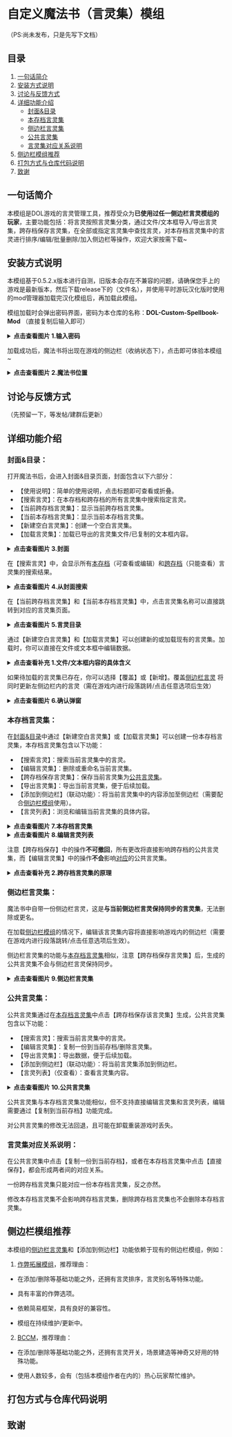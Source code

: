 # 自定义魔法书（言灵集）模组
（PS:尚未发布，只是先写下文档）

## 目录
1. [一句话简介](#一句话简介)
2. [安装方式说明](#安装方式说明)
3. [讨论与反馈方式](#讨论与反馈方式)
4. [详细功能介绍](#详细功能介绍)
   - [封面&目录](#封面目录)
   - [本存档言灵集](#本存档言灵集)
   - [侧边栏言灵集](#侧边栏言灵集)
   - [公共言灵集](#公共言灵集)
   - [言灵集对应关系说明](#言灵集对应关系说明)
5.  [侧边栏模组推荐](#侧边栏模组推荐)
6.  [打包方式与仓库代码说明](#打包方式与仓库代码说明)
7.  [致谢](#致谢)

## 一句话简介

本模组是DOL游戏的言灵管理工具，推荐受众为**已使用过任一侧边栏言灵模组的玩家**，主要功能包括：将言灵按照言灵集分类，通过文件/文本框导入/导出言灵集，跨存档保存言灵集，在全部或指定言灵集中查找言灵，对本存档言灵集中的言灵进行排序/编辑/批量删除/加入侧边栏等操作，欢迎大家按需下载~

## 安装方式说明
本模组基于0.5.2.x版本进行自测，旧版本会存在不兼容的问题，请确保您手上的游戏是最新版本，然后下载release下的（文件名），并使用平时游玩汉化版时使用的mod管理器加载完汉化模组后，再加载此模组。

模组加载时会弹出密码界面，密码为本仓库的名称：**DOL-Custom-Spellbook-Mod**
（直接复制后输入即可）

<details>
  <summary><strong>点击查看图片 1.输入密码</strong></summary>

  ![输入密码](https://github.com/ZeroRing233/DOL-Custom-Spellbook-Mod/blob/master/assets/1-password.jpg)
</details>

加载成功后，魔法书将出现在游戏的侧边栏（收纳状态下），点击即可体验本模组~

<details>
  <summary><strong>点击查看图片 2.魔法书位置</strong></summary>

  ![魔法书位置](https://github.com/ZeroRing233/DOL-Custom-Spellbook-Mod/blob/master/assets/2-spellbook.jpg)
</details>

## 讨论与反馈方式
（先预留一下，等发帖/建群后更新）

## 详细功能介绍

### 封面&目录：

打开魔法书后，会进入封面&目录页面，封面包含以下六部分：

- 【使用说明】：简单的使用说明，点击标题即可查看或折叠。
- 【搜索言灵】：在本存档和跨存档的所有言灵集中搜索指定言灵。
- 【当前跨存档言灵集】：显示当前跨存档言灵集。
- 【当前本存档言灵集】：显示当前本存档言灵集。
- 【新建空白言灵集】：创建一个空白言灵集。
- 【加载言灵集】：加载已导出的言灵集文件/已复制的文本框内容。

<details>
  <summary><strong>点击查看图片 3.封面</strong></summary>

  ![封面](https://github.com/ZeroRing233/DOL-Custom-Spellbook-Mod/blob/master/assets/3-cover.jpg)
</details>

在【搜索言灵】中，会显示所有[本存档](#本存档言灵集)（可查看或编辑）和[跨存档](#公共言灵集)（只能查看）言灵集的搜索结果。

<details>
  <summary><strong>点击查看图片 4.从封面搜索</strong></summary>

  ![从封面搜索](https://github.com/ZeroRing233/DOL-Custom-Spellbook-Mod/blob/master/assets/4-search.jpg)
</details>

在【当前跨存档言灵集】和【当前本存档言灵集】中，点击言灵集名称可以直接跳转到对应的言灵集页面。

<details>
  <summary><strong>点击查看图片 5.言灵目录</strong></summary>

  ![言灵目录](https://github.com/ZeroRing233/DOL-Custom-Spellbook-Mod/blob/master/assets/5-contents.jpg)
</details>

通过【新建空白言灵集】和【加载言灵集】可以创建新的或加载现有的言灵集。加载时，你可以直接在文件或文本框中编辑数据。

<details>
  <summary><strong>点击查看补充 1.文件/文本框内容的具体含义</strong></summary>

  *言灵集的基本格式如下*

  ```json
  {
    "name": "侧边栏言灵", 
    "uuid": "default",
    "content": []
  }
  ```
  
  *其中，name是言灵集的名称，uuid是唯一标识符，content是言灵集的具体内容。*

  *"default"是侧边栏言灵集专属的uuid，而其他言灵集的uuid则是随机生成的。*

 *本存档言灵集和其[对应](#言灵集对应关系说明)的跨存档言灵集具有相同的uuid。*

 *（补充内容结束)*
  <br><br>
</details>

如果待加载的言灵集已存在，你可以选择【覆盖】或【新增】。覆盖[侧边栏言灵](#侧边栏言灵集) 将同时更新左侧边栏内的言灵（需在游戏内进行段落跳转/点击任意选项后生效）

<details>
  <summary><strong>点击查看图片 6.确认弹窗</strong></summary>

  ![确认弹窗](https://github.com/ZeroRing233/DOL-Custom-Spellbook-Mod/blob/master/assets/6-confirm.jpg)
</details>

### 本存档言灵集：

在[封面&目录](#封面目录)中通过【新建空白言灵集】或【加载言灵集】可以创建一份本存档言灵集，本存档言灵集包含以下功能：

- 【搜索言灵】：搜索当前言灵集中的言灵。
- 【编辑言灵集】：删除或重命名当前言灵集。
- 【跨存档保存言灵集】：保存当前言灵集为[公共言灵集](#公共言灵集)。
- 【导出言灵集】：导出当前言灵集，便于后续加载。
- 【添加到侧边栏】（联动功能）：将当前言灵集中的内容添加至侧边栏（需要配合[侧边栏模组](#侧边栏模组推荐)使用）。
- 【言灵列表】：浏览和编辑当前言灵集的具体内容。

<details>
  <summary><strong>点击查看图片 7.本存档言灵集</strong></summary>

  ![本存档言灵集](https://github.com/ZeroRing233/DOL-Custom-Spellbook-Mod/blob/master/assets/7-normal.jpg)
</details>

<details>
  <summary><strong>点击查看图片 8.编辑言灵列表</strong></summary>

  ![编辑言灵集](https://github.com/ZeroRing233/DOL-Custom-Spellbook-Mod/blob/master/assets/8-edit.jpg)
</details>


注意【跨存档保存】中的操作**不可撤回**，所有更改将直接影响跨存档的公共言灵集，而【编辑言灵集】中的操作**不会**影响[对应](#言灵集对应关系说明)的公共言灵集。

<details>
  <summary><strong>点击查看补充 2.跨存档言灵集的原理</strong></summary>

  *跨存档言灵集存储于浏览器的indexDB中。如果卸载并重新安装游戏，可能会丢失该数据。*
  
  *跨存档言灵集与本存档言灵集通过uuid关联，所以在本存档言灵集点击【直接保存】会导致跨存档言灵集被更新。*
  
  *（补充内容结束）*
</details>

### 侧边栏言灵集：
魔法书中自带一份侧边栏言灵，这是**与当前侧边栏言灵保持同步的言灵集**，无法删除或更名。

在加载[侧边栏模组](#侧边栏模组推荐)的情况下，编辑该言灵集内容将直接影响游戏内的侧边栏（需要在游戏内进行段落跳转/点击任意选项后生效）。

侧边栏言灵集的功能与[本存档言灵集](#本存档言灵集)相似，注意【跨存档保存言灵集】后，生成的公共言灵集不会与侧边栏言灵保持同步。

<details>
  <summary><strong>点击查看图片 9.侧边栏言灵集</strong></summary>

  ![侧边栏言灵集](https://github.com/ZeroRing233/DOL-Custom-Spellbook-Mod/blob/master/assets/9-default.jpg)
</details>

### 公共言灵集：

公共言灵集通过在[本存档言灵集](#本存档言灵集)中点击【跨存档保存该言灵集】生成，公共言灵集包含以下功能：

- 【搜索言灵】：搜索当前言灵集中的言灵。
- 【编辑言灵集】：复制一份到当前存档/删除言灵集。
- 【导出言灵集】：导出数据，便于后续加载。
- 【添加到侧边栏】（联动功能）：将当前言灵集添加到侧边栏。
- 【言灵列表】（仅查看）：查看言灵集内容。

<details>
  <summary><strong>点击查看图片 10.公共言灵集</strong></summary>

  ![公共言灵集](https://github.com/ZeroRing233/DOL-Custom-Spellbook-Mod/blob/master/assets/10-common.jpg)
</details>

公共言灵集与本存档言灵集功能相似，但不支持直接编辑言灵集和言灵列表，编辑需要通过【复制到当前存档】功能完成。

对公共言灵集的修改无法回退，且可能在卸载重装游戏时丢失。

### 言灵集对应关系说明：

在公共言灵集中点击【复制一份到当前存档】，或者在本存档言灵集中点击【直接保存】，都会形成两者间的对应关系。

一份跨存档言灵集只能对应一份本存档言灵集，反之亦然。

修改本存档言灵集不会影响跨存档言灵集，删除跨存档言灵集也不会删除本存档言灵集。

## 侧边栏模组推荐
本模组的[侧边栏言灵集](#侧边栏言灵集)和【添加到侧边栏】功能依赖于现有的侧边栏模组，例如：

1. [作弊拓展模组](https://github.com/chris81605/Degrees-of-Lewdity_Cheat_Extended)，推荐理由：

- 在添加/删除等基础功能之外，还拥有言灵排序，言灵别名等特殊功能。

- 具有丰富的作弊选项。

- 依赖简易框架，具有良好的兼容性。

- 模组在持续维护/更新中。

2. [BCCM](https://github.com/Tony70124/BetterCheatCommandManagement-for-DOL/issues/2)，推荐理由：

-  在添加/删除等基础功能之外，还拥有言灵开关，场景建造等神奇又好用的特殊功能。

-  使用人数较多，会有（包括本模组作者在内的）热心玩家帮忙维护。


## 打包方式与仓库代码说明

## 致谢